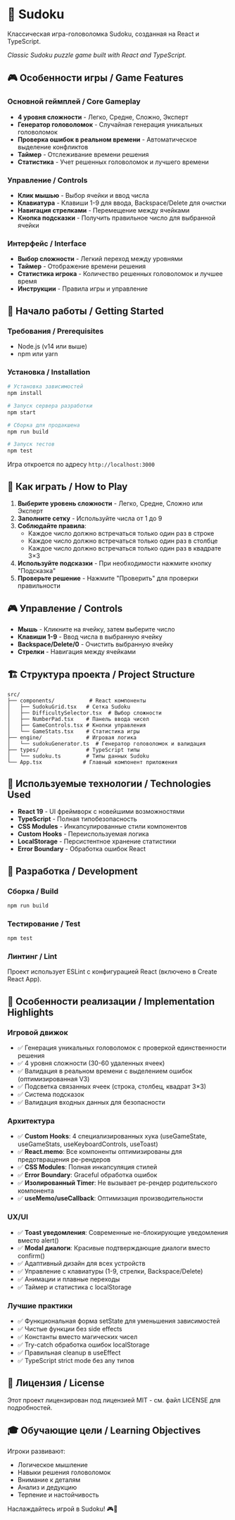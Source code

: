 # 🧩 Sudoku

Классическая игра-головоломка Sudoku, созданная на React и TypeScript.

_Classic Sudoku puzzle game built with React and TypeScript._

## 🎮 Особенности игры / Game Features

### Основной геймплей / Core Gameplay
- **4 уровня сложности** - Легко, Средне, Сложно, Эксперт
- **Генератор головоломок** - Случайная генерация уникальных головоломок
- **Проверка ошибок в реальном времени** - Автоматическое выделение конфликтов
- **Таймер** - Отслеживание времени решения
- **Статистика** - Учет решенных головоломок и лучшего времени

### Управление / Controls
- **Клик мышью** - Выбор ячейки и ввод числа
- **Клавиатура** - Клавиши 1-9 для ввода, Backspace/Delete для очистки
- **Навигация стрелками** - Перемещение между ячейками
- **Кнопка подсказки** - Получить правильное число для выбранной ячейки

### Интерфейс / Interface
- **Выбор сложности** - Легкий переход между уровнями
- **Таймер** - Отображение времени решения
- **Статистика игрока** - Количество решенных головоломок и лучшее время
- **Инструкции** - Правила игры и управление

## 🚀 Начало работы / Getting Started

### Требования / Prerequisites
- Node.js (v14 или выше)
- npm или yarn

### Установка / Installation

```bash
# Установка зависимостей
npm install

# Запуск сервера разработки
npm start

# Сборка для продакшена
npm run build

# Запуск тестов
npm test
```

Игра откроется по адресу `http://localhost:3000`

## 🎯 Как играть / How to Play

1. **Выберите уровень сложности** - Легко, Средне, Сложно или Эксперт
2. **Заполните сетку** - Используйте числа от 1 до 9
3. **Соблюдайте правила**:
   - Каждое число должно встречаться только один раз в строке
   - Каждое число должно встречаться только один раз в столбце
   - Каждое число должно встречаться только один раз в квадрате 3×3
4. **Используйте подсказки** - При необходимости нажмите кнопку "Подсказка"
5. **Проверьте решение** - Нажмите "Проверить" для проверки правильности

## 🎮 Управление / Controls

- **Мышь** - Кликните на ячейку, затем выберите число
- **Клавиши 1-9** - Ввод числа в выбранную ячейку
- **Backspace/Delete/0** - Очистить выбранную ячейку
- **Стрелки** - Навигация между ячейками

## 🏗️ Структура проекта / Project Structure

```
src/
├── components/           # React компоненты
│   ├── SudokuGrid.tsx   # Сетка Sudoku
│   ├── DifficultySelector.tsx  # Выбор сложности
│   ├── NumberPad.tsx    # Панель ввода чисел
│   ├── GameControls.tsx # Кнопки управления
│   └── GameStats.tsx    # Статистика игры
├── engine/              # Игровая логика
│   └── sudokuGenerator.ts  # Генератор головоломок и валидация
├── types/               # TypeScript типы
│   └── sudoku.ts        # Типы данных Sudoku
└── App.tsx             # Главный компонент приложения
```

## 🎨 Используемые технологии / Technologies Used

- **React 19** - UI фреймворк с новейшими возможностями
- **TypeScript** - Полная типобезопасность
- **CSS Modules** - Инкапсулированные стили компонентов
- **Custom Hooks** - Переиспользуемая логика
- **LocalStorage** - Персистентное хранение статистики
- **Error Boundary** - Обработка ошибок React

## 🔧 Разработка / Development

### Сборка / Build
```bash
npm run build
```

### Тестирование / Test
```bash
npm test
```

### Линтинг / Lint
Проект использует ESLint с конфигурацией React (включено в Create React App).

## 🌟 Особенности реализации / Implementation Highlights

### Игровой движок
- ✅ Генерация уникальных головоломок с проверкой единственности решения
- ✅ 4 уровня сложности (30-60 удаленных ячеек)
- ✅ Валидация в реальном времени с выделением ошибок (оптимизированная V3)
- ✅ Подсветка связанных ячеек (строка, столбец, квадрат 3×3)
- ✅ Система подсказок
- ✅ Валидация входных данных для безопасности

### Архитектура
- ✅ **Custom Hooks**: 4 специализированных хука (useGameState, useGameStats, useKeyboardControls, useToast)
- ✅ **React.memo**: Все компоненты оптимизированы для предотвращения ре-рендеров
- ✅ **CSS Modules**: Полная инкапсуляция стилей
- ✅ **Error Boundary**: Graceful обработка ошибок
- ✅ **Изолированный Timer**: Не вызывает ре-рендер родительского компонента
- ✅ **useMemo/useCallback**: Оптимизация производительности

### UX/UI
- ✅ **Toast уведомления**: Современные не-блокирующие уведомления вместо alert()
- ✅ **Modal диалоги**: Красивые подтверждающие диалоги вместо confirm()
- ✅ Адаптивный дизайн для всех устройств
- ✅ Управление с клавиатуры (1-9, стрелки, Backspace/Delete)
- ✅ Анимации и плавные переходы
- ✅ Таймер и статистика с localStorage

### Лучшие практики
- ✅ Функциональная форма setState для уменьшения зависимостей
- ✅ Чистые функции без side effects
- ✅ Константы вместо магических чисел
- ✅ Try-catch обработка ошибок localStorage
- ✅ Правильная cleanup в useEffect
- ✅ TypeScript strict mode без any типов

## 📄 Лицензия / License

Этот проект лицензирован под лицензией MIT - см. файл LICENSE для подробностей.

## 🎓 Обучающие цели / Learning Objectives

Игроки развивают:
- Логическое мышление
- Навыки решения головоломок
- Внимание к деталям
- Анализ и дедукцию
- Терпение и настойчивость

Наслаждайтесь игрой в Sudoku! 🎮🧩
